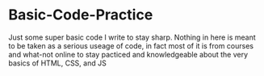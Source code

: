 # Basic-Code-Practice
Just some super basic code I write to stay sharp.
Nothing in here is meant to be taken as a serious useage of code, in fact most of it
is from courses and what-not online to stay pacticed and knowledgeable about the
very basics of HTML, CSS, and JS
